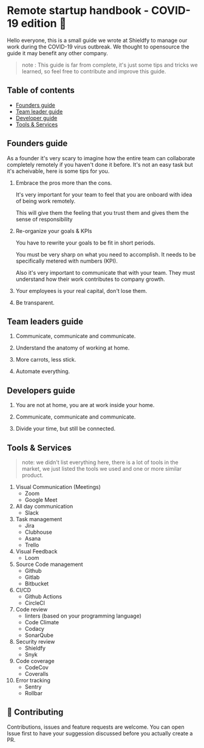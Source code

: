 #  Remote startup handbook - COVID-19 edition 👋

Hello everyone, this is a small guide we wrote at Shieldfy to manage our work during the COVID-19 virus outbreak. We thought to opensource the guide it may benefit any other company.

> note : This guide is far from complete, it's just some tips and tricks we learned, so feel free to contribute and improve this guide.

## Table of contents

* [Founders guide](#founders-guide)
* [Team leader guide](#team-leaders-guide)
* [Developer guide](#developers-guide)
* [Tools & Services](#tools-services)


## Founders guide

As a founder it's very scary to imagine how the entire team can collaborate completely remotely if you haven't done it before. 
It's not an easy task but it's acheivable, here is some tips for you.

1. Embrace the pros more than the cons.
   
   It's very important for your team to feel that you are onboard with idea of being work remotely. 
   
   This will give them the feeling that you trust them and gives them the sense of responsibility

2. Re-organize your goals & KPIs
   
   You have to rewrite your goals to be fit in short periods.

   You must be very sharp on what you need to accomplish. It needs to be specifically metered with numbers (KPI).

   Also it's very important to communicate that with your team. They must understand how their work contributes to company growth.

3. Your employees is your real capital, don't lose them.

4. Be transparent.


## Team leaders guide

1. Communicate, communicate and communicate.

2. Understand the anatomy of working at home.

3. More carrots, less stick.

4. Automate everything.


## Developers guide

1. You are not at home, you are at work inside your home.

2. Communicate, communicate and communicate.

3. Divide your time, but still be connected.


## Tools & Services

> note: we didn't list everything here, there is a lot of tools in the market, we just listed the tools we used and one or more similar product.

1. Visual Communication (Meetings)
    - Zoom
    - Google Meet
2. All day communication
    - Slack
3. Task management
    - Jira
    - Clubhouse
    - Asana
    - Trello
4. Visual Feedback 
    - Loom
5. Source Code management
    - Github
    - Gitlab
    - Bitbucket
6. CI/CD
    - Github Actions
    - CircleCI
7. Code review
    - linters (based on your programming language)
    - Code Climate
    - Codacy
    - SonarQube 
7. Security review
    - Shieldfy
    - Snyk
9. Code coverage
    - CodeCov
    - Coveralls
10. Error tracking
    - Sentry
    - Rollbar
## 🤝 Contributing

Contributions, issues and feature requests are welcome.
You can open Issue first to have your suggession discussed before you actually create a PR.